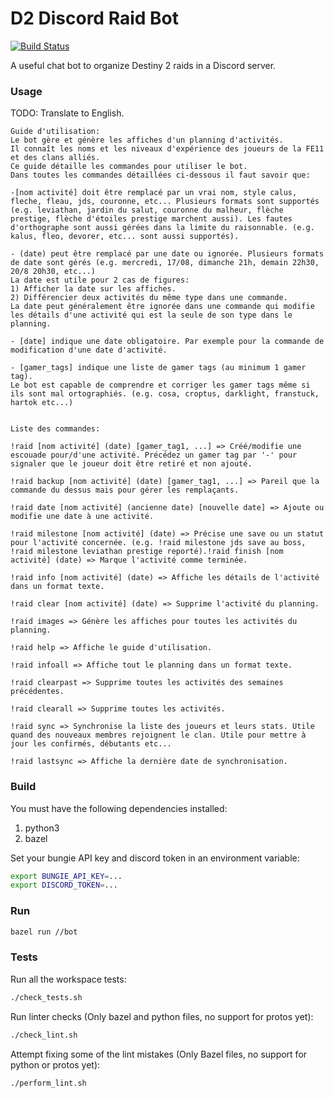 # D2 Discord Raid Bot

[![Build Status](https://travis-ci.org/ValHook/D2-Discord-Raid-Bot.svg?branch=master)](https://travis-ci.org/ValHook/D2-Discord-Raid-Bot.svg?branch=master)

A useful chat bot to organize Destiny 2 raids in a Discord server.

### Usage
TODO: Translate to English.
```
Guide d'utilisation:
Le bot gère et génère les affiches d'un planning d'activités.
Il connaît les noms et les niveaux d'expérience des joueurs de la FE11 et des clans alliés.
Ce guide détaille les commandes pour utiliser le bot.
Dans toutes les commandes détaillées ci-dessous il faut savoir que: 

-[nom activité] doit être remplacé par un vrai nom, style calus, fleche, fleau, jds, couronne, etc... Plusieurs formats sont supportés (e.g. leviathan, jardin du salut, couronne du malheur, flèche prestige, flèche d'étoiles prestige marchent aussi). Les fautes d'orthographe sont aussi gérées dans la limite du raisonnable. (e.g. kalus, fleo, devorer, etc... sont aussi supportés).

- (date) peut être remplacé par une date ou ignorée. Plusieurs formats de date sont gérés (e.g. mercredi, 17/08, dimanche 21h, demain 22h30, 20/8 20h30, etc...)
La date est utile pour 2 cas de figures:
1) Afficher la date sur les affiches.
2) Différencier deux activités du même type dans une commande.
La date peut généralement être ignorée dans une commande qui modifie les détails d'une activité qui est la seule de son type dans le planning.

- [date] indique une date obligatoire. Par exemple pour la commande de modification d'une date d'activité.

- [gamer_tags] indique une liste de gamer tags (au minimum 1 gamer tag).
Le bot est capable de comprendre et corriger les gamer tags même si ils sont mal ortographiés. (e.g. cosa, croptus, darklight, franstuck, hartok etc...)


Liste des commandes: 

!raid [nom activité] (date) [gamer_tag1, ...] => Créé/modifie une escouade pour/d'une activité. Précédez un gamer tag par '-' pour signaler que le joueur doit être retiré et non ajouté.

!raid backup [nom activité] (date) [gamer_tag1, ...] => Pareil que la commande du dessus mais pour gérer les remplaçants.

!raid date [nom activité] (ancienne date) [nouvelle date] => Ajoute ou modifie une date à une activité.

!raid milestone [nom activité] (date) => Précise une save ou un statut pour l'activité concernée. (e.g. !raid milestone jds save au boss, !raid milestone leviathan prestige reporté).!raid finish [nom activité] (date) => Marque l'activité comme terminée.

!raid info [nom activité] (date) => Affiche les détails de l'activité dans un format texte.

!raid clear [nom activité] (date) => Supprime l'activité du planning.

!raid images => Génère les affiches pour toutes les activités du planning.

!raid help => Affiche le guide d'utilisation.

!raid infoall => Affiche tout le planning dans un format texte.

!raid clearpast => Supprime toutes les activités des semaines précédentes.

!raid clearall => Supprime toutes les activités.

!raid sync => Synchronise la liste des joueurs et leurs stats. Utile quand des nouveaux membres rejoignent le clan. Utile pour mettre à jour les confirmés, débutants etc...

!raid lastsync => Affiche la dernière date de synchronisation.
```

### Build

You must have the following dependencies installed:
1. python3
2. bazel

Set your bungie API key and discord token in an environment variable:
```sh
export BUNGIE_API_KEY=...
export DISCORD_TOKEN=...
```

### Run
```sh
bazel run //bot
```

### Tests
Run all the workspace tests:
```sh
./check_tests.sh
```

Run linter checks (Only bazel and python files, no support for protos yet):
```sh
./check_lint.sh
```

Attempt fixing some of the lint mistakes (Only Bazel files, no support for python or protos yet):
```sh
./perform_lint.sh
```


